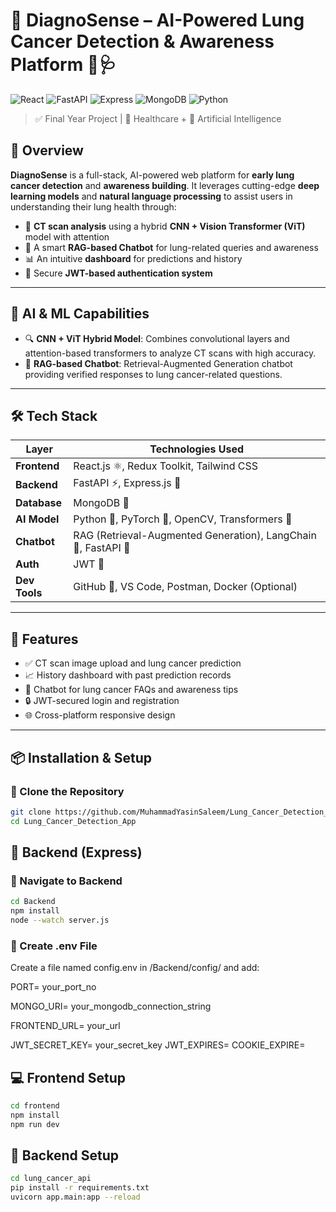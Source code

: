 # 🎉 DiagnoSense – AI-Powered Lung Cancer Detection & Awareness Platform 🧠🩺

![React](https://img.shields.io/badge/Frontend-React.js-61DAFB?logo=react)
![FastAPI](https://img.shields.io/badge/Backend-FastAPI-009688?logo=fastapi)
![Express](https://img.shields.io/badge/API-Express.js-000000?logo=express)
![MongoDB](https://img.shields.io/badge/Database-MongoDB-47A248?logo=mongodb)
![Python](https://img.shields.io/badge/AI-Python-3776AB?logo=python)

> ✅ Final Year Project | 🏥 Healthcare + 🧠 Artificial Intelligence

## 🚀 Overview

**DiagnoSense** is a full-stack, AI-powered web platform for **early lung cancer detection** and **awareness building**. It leverages cutting-edge **deep learning models** and **natural language processing** to assist users in understanding their lung health through:

- 📸 **CT scan analysis** using a hybrid **CNN + Vision Transformer (ViT)** model with attention
- 🤖 A smart **RAG-based Chatbot** for lung-related queries and awareness
- 📊 An intuitive **dashboard** for predictions and history
- 🔐 Secure **JWT-based authentication system**

---

## 🧠 AI & ML Capabilities

- 🔍 **CNN + ViT Hybrid Model**: Combines convolutional layers and attention-based transformers to analyze CT scans with high accuracy.
- 💬 **RAG-based Chatbot**: Retrieval-Augmented Generation chatbot providing verified responses to lung cancer-related questions.

---

## 🛠️ Tech Stack

| Layer         | Technologies Used                                              |
| ------------- | -------------------------------------------------------------- |
| **Frontend**  | React.js ⚛️, Redux Toolkit, Tailwind CSS                       |
| **Backend**   | FastAPI ⚡, Express.js 🚀                                       |
| **Database**  | MongoDB 🍃                                                     |
| **AI Model**  | Python 🐍, PyTorch 🧠, OpenCV, Transformers 🔎                 |
| **Chatbot**   | RAG (Retrieval-Augmented Generation), LangChain 🧠, FastAPI 🤖 |
| **Auth**      | JWT 🔐                                                         |
| **Dev Tools** | GitHub 🐙, VS Code, Postman, Docker (Optional)                 |


---

## 🧩 Features

- ✅ CT scan image upload and lung cancer prediction
- 📈 History dashboard with past prediction records
- 🤖 Chatbot for lung cancer FAQs and awareness tips
- 🔒 JWT-secured login and registration
- 🌐 Cross-platform responsive design

---

## 📦 Installation & Setup

### 📁 Clone the Repository

```bash
git clone https://github.com/MuhammadYasinSaleem/Lung_Cancer_Detection_App.git
cd Lung_Cancer_Detection_App
```

## 🧪 Backend (Express)

### 🚀 Navigate to Backend

```bash
cd Backend
npm install
node --watch server.js
```
### 🔐 Create .env File

Create a file named config.env in /Backend/config/ and add:

PORT= your_port_no

MONGO_URI= your_mongodb_connection_string

FRONTEND_URL= your_url

JWT_SECRET_KEY= your_secret_key
JWT_EXPIRES=
COOKIE_EXPIRE=


## 💻 Frontend Setup

```bash
cd frontend
npm install
npm run dev
```

## 🧪 Backend Setup

```bash
cd lung_cancer_api
pip install -r requirements.txt
uvicorn app.main:app --reload
```
